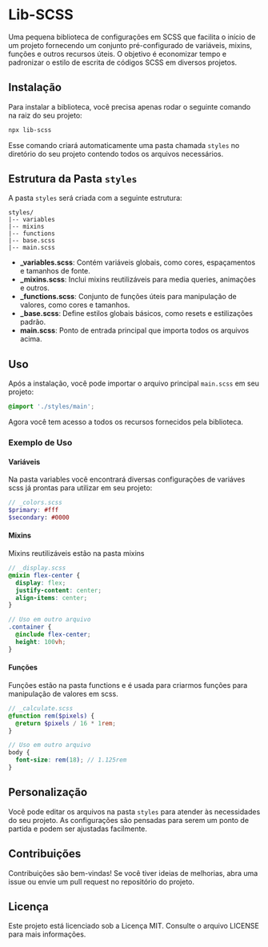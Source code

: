 # Lib-SCSS

Uma pequena biblioteca de configurações em SCSS que facilita o início de um projeto fornecendo um conjunto pré-configurado de variáveis, mixins, funções e outros recursos úteis. O objetivo é economizar tempo e padronizar o estilo de escrita de códigos SCSS em diversos projetos.

## Instalação

Para instalar a biblioteca, você precisa apenas rodar o seguinte comando na raiz do seu projeto:

```bash
npx lib-scss
```

Esse comando criará automaticamente uma pasta chamada `styles` no diretório do seu projeto contendo todos os arquivos necessários.

## Estrutura da Pasta `styles`

A pasta `styles` será criada com a seguinte estrutura:

```
styles/
|-- variables
|-- mixins
|-- functions
|-- base.scss
|-- main.scss
```

- **_variables.scss**: Contém variáveis globais, como cores, espaçamentos e tamanhos de fonte.
- **_mixins.scss**: Inclui mixins reutilizáveis para media queries, animações e outros.
- **_functions.scss**: Conjunto de funções úteis para manipulação de valores, como cores e tamanhos.
- **_base.scss**: Define estilos globais básicos, como resets e estilizações padrão.
- **main.scss**: Ponto de entrada principal que importa todos os arquivos acima.

## Uso

Após a instalação, você pode importar o arquivo principal `main.scss` em seu projeto:

```scss
@import './styles/main';
```

Agora você tem acesso a todos os recursos fornecidos pela biblioteca.

### Exemplo de Uso

#### Variáveis

Na pasta variables você encontrará diversas configurações de variáves scss já prontas para utilizar em
seu projeto:

```scss
// _colors.scss
$primary: #fff
$secondary: #0000
```

#### Mixins

Mixins reutilizáveis estão na pasta mixins

```scss
// _display.scss
@mixin flex-center {
  display: flex;
  justify-content: center;
  align-items: center;
}

// Uso em outro arquivo
.container {
  @include flex-center;
  height: 100vh;
}
```

#### Funções

Funções estão na pasta functions e é usada para criarmos funções para manipulação de valores em scss.

```scss
// _calculate.scss
@function rem($pixels) {
  @return $pixels / 16 * 1rem;
}

// Uso em outro arquivo
body {
  font-size: rem(18); // 1.125rem
}
```

## Personalização

Você pode editar os arquivos na pasta `styles` para atender às necessidades do seu projeto. As configurações são pensadas para serem um ponto de partida e podem ser ajustadas facilmente.

## Contribuições

Contribuições são bem-vindas! Se você tiver ideias de melhorias, abra uma issue ou envie um pull request no repositório do projeto.

## Licença

Este projeto está licenciado sob a Licença MIT. Consulte o arquivo LICENSE para mais informações.
